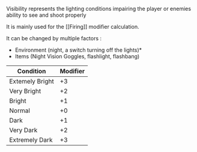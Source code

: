 Visibility represents the lighting conditions impairing the player or enemies ability to see and shoot properly 

It is mainly used for the [[Firing]] modifier calculation.

It can be changed by multiple factors :
- Environment (night, a switch turning off the lights)*
- Items (Night Vision Goggles, flashlight, flashbang)


| Condition       | Modifier |
| --------------- | -------- |
| Extemely Bright | +3       |
| Very Bright     | +2       |
| Bright          | +1       |
| Normal          | +0       |
| Dark            | +1       |
| Very Dark       | +2       |
| Extremely Dark  | +3       |
